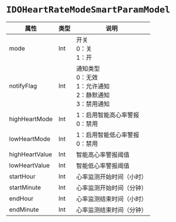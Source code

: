 # `IDOHeartRateModeSmartParamModel`

| 属性        | 类型    | 说明         |
| ----------- | ------- | ------------ |
| mode | Int | 开关<br/>0：关<br/>1：开 |
| notifyFlag | Int | 通知类型<br/>0：无效<br/>1：允许通知<br/>2：静默通知<br/>3：禁用通知 |
| highHeartMode | Int | 1：启用智能高心率警报<br/>0：禁用 |
| lowHeartMode | Int | 1：启用智能低心率警报<br/>0：禁用 |
| highHeartValue | Int | 智能高心率警报阈值 |
| lowHeartValue | Int | 智能低心率警报阈值 |
| startHour | Int | 心率监测开始时间（小时） |
| startMinute | Int | 心率监测开始时间（分钟） |
| endHour | Int | 心率监测结束时间（小时） |
| endMinute | Int | 心率监测结束时间（分钟） |
